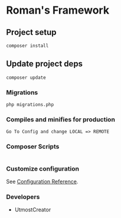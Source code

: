 # Roman's Framework

## Project setup
```
composer install
```

## Update project deps
```
composer update
```

### Migrations
```
php migrations.php
```

### Compiles and minifies for production
```
Go To Config and change LOCAL => REMOTE
```

### Composer Scripts
```

```

### Customize configuration
See [Configuration Reference](https://getcomposer.org/).


### Developers
- UtmostCreator
